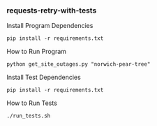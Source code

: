 ### requests-retry-with-tests


Install Program Dependencies
```cd src
pip install -r requirements.txt
```

How to Run Program
```cd src
python get_site_outages.py "norwich-pear-tree"
```

Install Test Dependencies
```cd tests
pip install -r requirements.txt
```

How to Run Tests
```
./run_tests.sh
```
